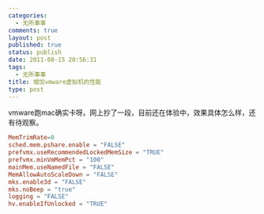 ```yaml
--- 
categories: 
  - 无所事事
comments: true
layout: post
published: true
status: publish
date: 2011-08-15 20:56:31
tags: 
  - 无所事事
title: 增加vmware虚拟机的性能
type: post
---
```


vmware跑mac确实卡呀。网上抄了一段，目前还在体验中，效果具体怎么样，还有待观察。

```conf
MemTrimRate=0
sched.mem.pshare.enable = "FALSE"
prefvmx.useRecommendedLockedMemSize = "TRUE"
prefvmx.minVmMemPct = "100"
mainMem.useNamedFile = "FALSE"
MemAllowAutoScaleDown = "FALSE"
mks.enable3d = "FALSE"
mks.noBeep = "true"
logging = "FALSE"
hv.enableIfUnlocked = "TRUE"
```

